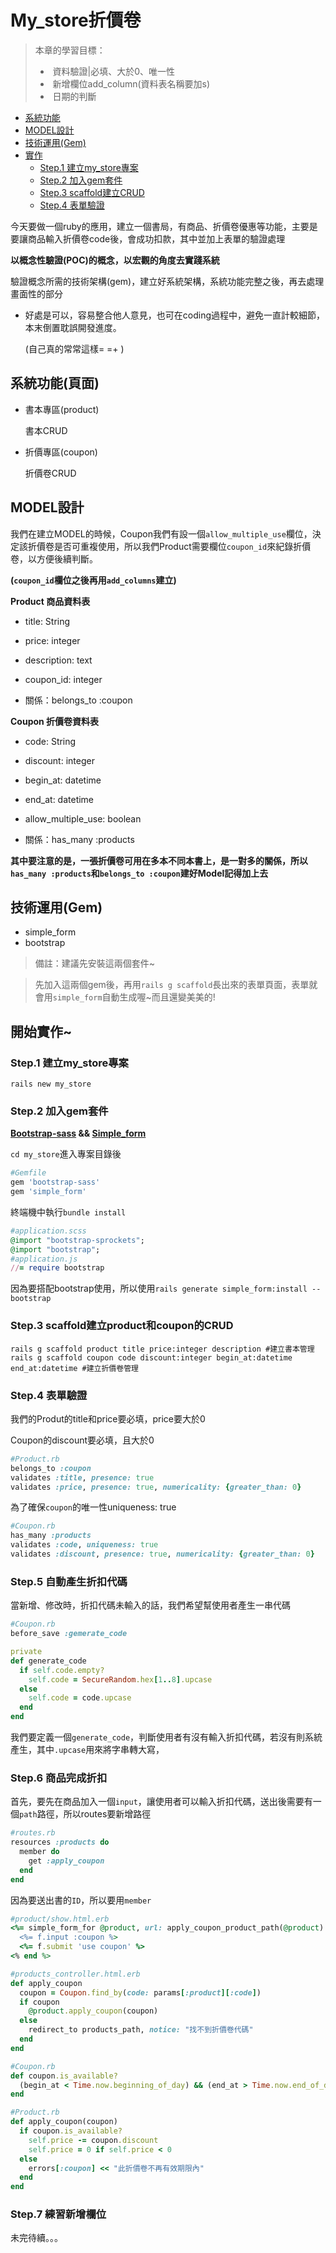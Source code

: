 # My_store折價卷

>本章的學習目標：
>-  資料驗證|必填、大於0、唯一性
>-  新增欄位add_column(資料表名稱要加s)
>-  日期的判斷


- [系統功能](#系統功能頁面)
- [MODEL設計](#model設計)
- [技術運用(Gem)](#技術運用gem)
- [實作](#開始實作)
  - [Step.1 建立my_store專案](#step1-建立my_store專案)
  - [Step.2 加入gem套件](#step2-加入gem套件)
  - [Step.3 scaffold建立CRUD](#step3-scaffold建立product和coupon的crud)
  - [Step.4 表單驗證](#step4-表單驗證)
 
今天要做一個ruby的應用，建立一個書局，有商品、折價卷優惠等功能，主要是要讓商品輸入折價卷code後，會成功扣款，其中並加上表單的驗證處理

**以概念性驗證(POC)的概念，以宏觀的角度去實踐系統**

驗證概念所需的技術架構(gem)，建立好系統架構，系統功能完整之後，再去處理畫面性的部分
  - 好處是可以，容易整合他人意見，也可在coding過程中，避免一直計較細節，本末倒置耽誤開發進度。
  
    (自己真的常常這樣= =+ )

  
## 系統功能(頁面)
 
 
- 書本專區(product)

  書本CRUD

- 折價專區(coupon)

  折價卷CRUD


## MODEL設計

我們在建立MODEL的時候，Coupon我們有設一個`allow_multiple_use`欄位，決定該折價卷是否可重複使用，所以我們Product需要欄位`coupon_id`來紀錄折價卷，以方便後續判斷。

**(`coupon_id`欄位之後再用`add_columns`建立)**



**Product 商品資料表**

 - title: String   
 - price: integer   
 - description: text
 - coupon_id: integer

 - 關係：belongs_to :coupon

**Coupon 折價卷資料表**

 - code: String
 - discount: integer
 - begin_at: datetime
 - end_at: datetime
 - allow_multiple_use: boolean

 - 關係：has_many :products
 
**其中要注意的是，一張折價卷可用在多本不同本書上，是一對多的關係，所以 `has_many :products`和`belongs_to :coupon`建好Model記得加上去**

 
## 技術運用(Gem)
  - simple_form
  - bootstrap
> 備註：建議先安裝這兩個套件~

> 先加入這兩個gem後，再用`rails g scaffold`長出來的表單頁面，表單就會用`simple_form`自動生成喔~而且還變美美的!
## 開始實作~

### Step.1 建立my_store專案
  `rails new my_store`
  
### Step.2 加入gem套件

**[Bootstrap-sass](https://github.com/momo200e/Ruby_Rails_Notes/blob/master/Gem_Notes.md#bootstrap-sass) && [Simple_form](https://github.com/momo200e/Ruby_Rails_Notes/blob/master/Gem_Notes.md#simple_form)**

`cd my_store`進入專案目錄後
```ruby
#Gemfile
gem 'bootstrap-sass'
gem 'simple_form'
``` 
終端機中執行`bundle install`

```ruby
#application.scss
@import "bootstrap-sprockets";
@import "bootstrap";
#application.js
//= require bootstrap
``` 
因為要搭配bootstrap使用，所以使用`rails generate simple_form:install --bootstrap`



### Step.3 scaffold建立product和coupon的CRUD

```rails
rails g scaffold product title price:integer description #建立書本管理
rails g scaffold coupon code discount:integer begin_at:datetime end_at:datetime #建立折價卷管理
```


### Step.4 表單驗證

我們的Produt的title和price要必填，price要大於0
        
Coupon的discount要必填，且大於0
```ruby
#Product.rb
belongs_to :coupon
validates :title, presence: true
validates :price, presence: true, numericality: {greater_than: 0}
```
為了確保`coupon`的唯一性uniqueness: true
```ruby
#Coupon.rb
has_many :products
validates :code, uniqueness: true
validates :discount, presence: true, numericality: {greater_than: 0}
```
### Step.5 自動產生折扣代碼
當新增、修改時，折扣代碼未輸入的話，我們希望幫使用者產生一串代碼
```ruby
#Coupon.rb
before_save :gemerate_code

private
def generate_code
  if self.code.empty?
    self.code = SecureRandom.hex[1..8].upcase
  else
    self.code = code.upcase
  end
end
```
我們要定義一個`generate_code`，判斷使用者有沒有輸入折扣代碼，若沒有則系統產生，其中`.upcase`用來將字串轉大寫，

### Step.6 商品完成折扣
首先，要先在商品加入一個`input`，讓使用者可以輸入折扣代碼，送出後需要有一個`path`路徑，所以routes要新增路徑

```ruby
#routes.rb
resources :products do
  member do 
    get :apply_coupon
  end
end
```
因為要送出書的`ID`，所以要用`member`
```ruby
#product/show.html.erb
<%= simple_form_for @product, url: apply_coupon_product_path(@product) do |f| %>
  <%= f.input :coupon %>
  <%= f.submit 'use coupon' %>
<% end %>
```

```ruby
#products_controller.html.erb
def apply_coupon
  coupon = Coupon.find_by(code: params[:product][:code])
  if coupon
    @product.apply_coupon(coupon)
  else
    redirect_to products_path, notice: "找不到折價卷代碼"
  end
end
```

```ruby
#Coupon.rb
def coupon.is_available?
  (begin_at < Time.now.beginning_of_day) && (end_at > Time.now.end_of_day)
end
```

```ruby
#Product.rb
def apply_coupon(coupon)
  if coupon.is_available?
    self.price -= coupon.discount
    self.price = 0 if self.price < 0
  else
    errors[:coupon] << "此折價卷不再有效期限內"
  end
end
```
### Step.7 練習新增欄位
未完待續。。。
